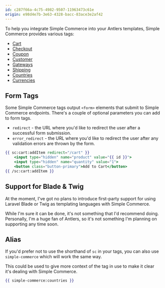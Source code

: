 ```yaml
---
id: c287f66a-4c75-4982-9507-11963473c61e
origin: e98d4e7b-3e63-4328-bacc-83ace3e2af42
---
```

To help you integrate Simple Commerce into your Antlers templates, Simple Commerce provides various tags:

* [Cart](/v2.2/tags/cart-tag)
* [Checkout](/v2.2/tags/checkout-tag)
* [Coupon](/v2.2/tags/coupon-tag)
* [Customer](/v2.2/tags/customer-tag)
* [Gateways](/v2.2/tags/gateways-tag)
* [Shipping](/v2.2/tags/shipping-tag)
* [Countries](/v2.2/tags/countries-tag)
* [Currencies](/v2.2/tags/currencies-tag)

## Form Tags
Some Simple Commerce tags output `<form>` elements that submit to Simple Commerce endpoints. There's a couple of optional parameters you can add to form tags.

* `redirect` - the URL where you'd like to redirect the user after a successful form submission.
* `error_redirect` - the URL where you'd like to redirect the user after any validation errors are thrown by the form.

```handlebars
{{ sc:cart:addItem redirect="/cart" }}
    <input type="hidden" name="product" value="{{ id }}">
    <input type="hidden" name="quantity" value="1">
    <button class="button-primary">Add to Cart</button>
{{ /sc:cart:addItem }}
```

## Support for Blade & Twig

At the moment, I've got no plans to introduce first-party support for using Laravel Blade or Twig as templating languages with Simple Commerce.

While I'm sure it can be done, it's not something that I'd recommend doing. Personally, I'm a huge fan of Antlers, so it's not something I'm planning on supporting any time soon.

## Alias

If you'd prefer not to use the shorthand of `sc` in your tags, you can also use `simple-commerce` which will work the same way.

This could be used to give more context of the tag in use to make it clear it's dealing with Simple Commerce.

```handlebars
{{ simple-commerce:countries }}
```